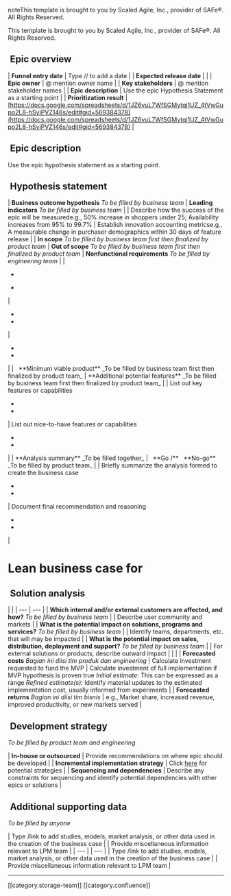 noteThis template is brought to you by Scaled Agile, Inc., provider of SAFe®. All Rights Reserved.

This template is brought to you by Scaled Agile, Inc., provider of SAFe®. All Rights Reserved.


##  Epic overview


|  **Funnel entry date**  | Type // to add a date | 
|  **Expected release date**  |  | 
|  **Epic owner**  | @ mention owner name | 
|  **Key stakeholders**  | @ mention stakeholder names | 
|  **Epic description**  | Use the epic Hypothesis Statement as a starting point | 
|  **Prioritization result**  | [https://docs.google.com/spreadsheets/d/1JZ6vuL7WfSGMytqj1UZ_4tVwGupo2L8-hSyiPVZ146s/edit#gid=569384378](https://docs.google.com/spreadsheets/d/1JZ6vuL7WfSGMytqj1UZ_4tVwGupo2L8-hSyiPVZ146s/edit#gid=569384378) | 


##  Epic description
Use the epic hypothesis statement as a starting point.


##  Hypothesis statement


|  **Business outcome hypothesis**  _To be filled by business team_  |  **Leading indicators**  _To be filled by business team_  | 
| Describe how the success of the epic will be measurede.g., 50% increase in shoppers under 25; Availability increases from 95% to 99.7% | Establish innovation accounting metricse.g., A measurable change in purchaser demographics within 30 days of feature release | 
|  **In scope**  _To be filled by business team first then finalized by product team_  |  **Out of scope**  _To be filled by business team first then finalized by product team_  |  **Nonfunctional requirements**  _To be filled by engineering team_  | 
| <ul><li>

</li><li>

</li></ul> | <ul><li>

</li><li>

</li></ul> | <ul><li>

</li><li>

</li></ul> | 
|   **Minimum viable product**  _To be filled by business team first then finalized by product team_  |  **Additional potential features**  _To be filled by business team first then finalized by product team_  | 
| List out key features or capabilities<ul><li>

</li><li>

</li></ul> | List out nice-to-have features or capabilities<ul><li>

</li><li>

</li></ul> | 
|  **Analysis summary**  _To be filled together_  |   **Go /**   **No-go**  _To be filled by product team_  | 
| Briefly summarize the analysis formed to create the business case<ul><li>

</li><li>

</li></ul> | Document final recommendation and reasoning<ul><li>

</li><li>

</li></ul> | 


# Lean business case for <short name of epic>

##  Solution analysis


|  | 
|  --- |  --- | 
|  **Which internal and/or external customers are affected, and how?**  _To be filled by business team_  | 
| Describe user community and markets | 
|  **What is the potential impact on solutions, programs and services?**  _To be filled by business team_  | 
| Identify teams, departments, etc. that will may be impacted | 
|  **What is the potential impact on sales, distribution, deployment and support?**  _To be filled by business team_  | 
| For external solutions or products, describe outward impact | 
|  | 
|  **Forecasted costs**  _Bagian ini diisi tim produk dan engineering_  | Calculate investment requested to fund the MVP | Calculate investment of full implementation if MVP hypothesis is proven true _Initial estimate:_  This can be expressed as a range _Refined estimate(s):_  Identify material updates to the estimated implementation cost, usually informed from experiments | 
|  **Forecasted returns**  _Bagian ini diisi tim bisnis_  | e.g., Market share, increased revenue, improved productivity, or new markets served | 


##  Development strategy
 _To be filled by product team and engineering_ 



|  **In-house or outsourced**  | Provide recommendations on where epic should be developed | 
|  **Incremental implementation strategy**  | Click [here](https://www.scaledagileframework.com/implementation-strategies-for-business-epics/) for potential strategies | 
|  **Sequencing and dependencies**  | Describe any constraints for sequencing and identify potential dependencies with other epics or solutions | 


##  Additional supporting data
 _To be filled by anyone_ 



| Type /link to add studies, models, market analysis, or other data used in the creation of the business case | 
| Provide miscellaneous information relevant to LPM team | 
|  --- | 
|  --- | 
| Type /link to add studies, models, market analysis, or other data used in the creation of the business case | 
| Provide miscellaneous information relevant to LPM team | 



*****

[[category.storage-team]] 
[[category.confluence]] 
